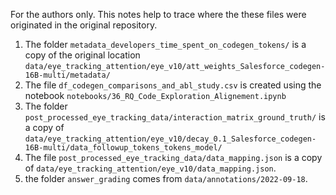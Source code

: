 For the authors only.
This notes help to trace where the these files were originated in the original repository.

1. The folder `metadata_developers_time_spent_on_codegen_tokens/` is a copy of the original location `data/eye_tracking_attention/eye_v10/att_weights_Salesforce_codegen-16B-multi/metadata/`
2. The file `df_codegen_comparisons_and_abl_study.csv` is created using the
notebook `notebooks/36_RQ_Code_Exploration_Alignement.ipynb`
3. The folder `post_processed_eye_tracking_data/interaction_matrix_ground_truth/` is a copy of `data/eye_tracking_attention/eye_v10/decay_0.1_Salesforce_codegen-16B-multi/data_followup_tokens_tokens_model/`
4. The file `post_processed_eye_tracking_data/data_mapping.json` is a copy of `data/eye_tracking_attention/eye_v10/data_mapping.json`.
5. the folder `answer_grading` comes from `data/annotations/2022-09-18`.